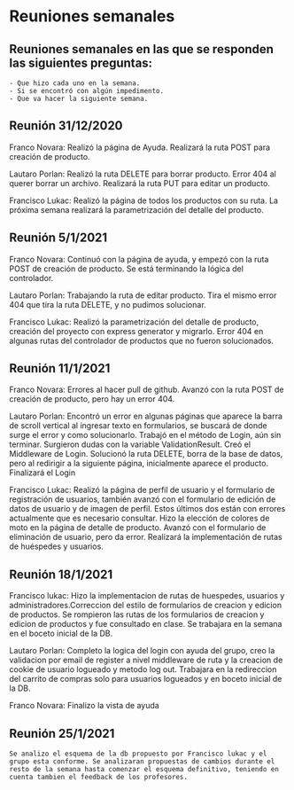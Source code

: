 # Reuniones semanales

## Reuniones semanales en las que se responden las siguientes preguntas:

    - Que hizo cada uno en la semana.
    - Si se encontró con algún impedimento.
    - Que va hacer la siguiente semana.

## Reunión 31/12/2020

Franco Novara: Realizó la página de Ayuda. Realizará la ruta POST para creación de producto. 

Lautaro Porlan: Realizó la ruta DELETE para borrar producto. Error 404 al querer borrar un archivo. Realizará la ruta PUT para editar un producto.

Francisco Lukac: Realizó la página de todos los productos con su ruta. La próxima semana realizará la parametrización del detalle del producto.

## Reunión 5/1/2021

Franco Novara: Continuó con la página de ayuda, y empezó con la ruta POST de creación de producto. Se está terminando la lógica del controlador.

Lautaro Porlan: Trabajando la ruta de editar producto. Tira el mismo error 404 que tira la ruta DELETE, y no pudimos solucionar.

Francisco Lukac: Realizó la parametrización del detalle de producto, creación del proyecto con express generator y migrarlo. Error 404 en algunas rutas del controlador de productos que no fueron solucionados.

## Reunión 11/1/2021

Franco Novara: Errores al hacer pull de github. Avanzó con la ruta POST de creación de producto, pero hay un error 404.

Lautaro Porlan: Encontró un error en algunas páginas que aparece la barra de scroll vertical al ingresar texto en formularios, se buscará de donde surge el error y como solucionarlo. Trabajó en el método de Login, aún sin terminar. Surgieron dudas con la variable ValidationResult. Creó el Middleware de Login. Solucionó la ruta DELETE, borra de la base de datos, pero al redirigir a la siguiente página, inicialmente aparece el producto. Finalizará el Login

Francisco Lukac: Realizó la página de perfil de usuario y el formulario de registración de usuarios, también avanzó con el formulario de edición de datos de usuario y de imagen de perfil. Estos últimos dos están con errores actualmente que es necesario consultar. Hizo la elección de colores de moto en la página de detalle de producto. Avanzó con el formulario de eliminación de usuario, pero da error. Realizará la implementación de rutas de huéspedes y usuarios.



## Reunión 18/1/2021

Francisco lukac: Hizo la implementacion de rutas de huespedes, usuarios y administradores.Correccion del estilo de formularios de creacion y edicion de productos.
Se rompieron las rutas de los formularios de creacion y edicion de productos y fue consultado en clase.
Se trabajara en la semana en el boceto inicial de la DB.


Lautaro Porlan: Completo la logica del login con ayuda del grupo, creo la validacion por email de register a nivel middleware de ruta y la creacion de cookie de usuario logueado y metodo log out. Trabajara en la redireccion del carrito de compras solo para usuarios logueados y en boceto inicial de la DB.

Franco Novara: Finalizo la vista de ayuda

## Reunión 25/1/2021

    Se analizo el esquema de la db propuesto por Francisco lukac y el grupo esta conforme. Se analizaran propuestas de cambios durante el resto de la semana hasta comenzar el esquema definitivo, teniendo en cuenta tambien el feedback de los profesores.
